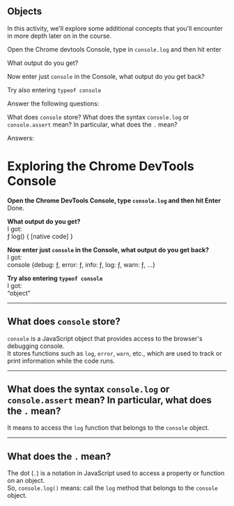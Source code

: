 ## Objects

In this activity, we'll explore some additional concepts that you'll encounter in more depth later on in the course.

Open the Chrome devtools Console, type in `console.log` and then hit enter

What output do you get?

Now enter just `console` in the Console, what output do you get back?

Try also entering `typeof console`

Answer the following questions:

What does `console` store?
What does the syntax `console.log` or `console.assert` mean? In particular, what does the `.` mean?

Answers: 

# Exploring the Chrome DevTools Console

**Open the Chrome DevTools Console, type `console.log` and then hit Enter**  
Done.

**What output do you get?**  
I got:  
ƒ log() { [native code] }

**Now enter just `console` in the Console, what output do you get back?**  
I got:  
console {debug: ƒ, error: ƒ, info: ƒ, log: ƒ, warn: ƒ, …}

**Try also entering `typeof console`**  
I got:  
“object”

---

## What does `console` store?

`console` is a JavaScript object that provides access to the browser's debugging console.  
It stores functions such as `log`, `error`, `warn`, etc., which are used to track or print information while the code runs.

---

## What does the syntax `console.log` or `console.assert` mean? In particular, what does the `.` mean?

It means to access the `log` function that belongs to the `console` object.

---

## What does the `.` mean?

The dot (`.`) is a notation in JavaScript used to access a property or function on an object.  
So, `console.log()` means: call the `log` method that belongs to the `console` object.
